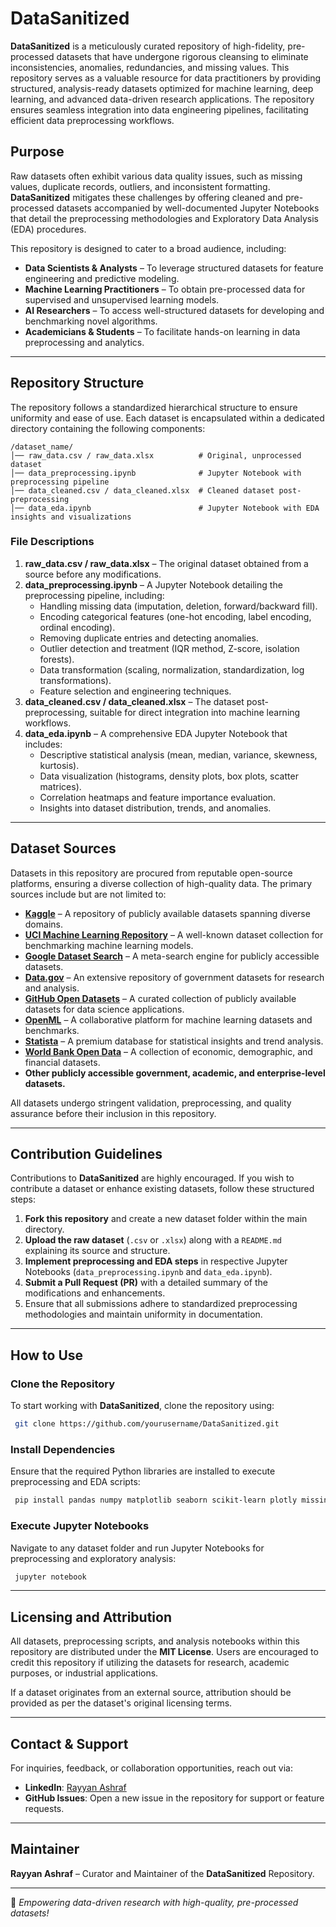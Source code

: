 # DataSanitized
**DataSanitized** is a meticulously curated repository of high-fidelity, pre-processed datasets that have undergone rigorous cleansing to eliminate inconsistencies, anomalies, redundancies, and missing values. This repository serves as a valuable resource for data practitioners by providing structured, analysis-ready datasets optimized for machine learning, deep learning, and advanced data-driven research applications. The repository ensures seamless integration into data engineering pipelines, facilitating efficient data preprocessing workflows.

## Purpose
Raw datasets often exhibit various data quality issues, such as missing values, duplicate records, outliers, and inconsistent formatting. **DataSanitized** mitigates these challenges by offering cleaned and pre-processed datasets accompanied by well-documented Jupyter Notebooks that detail the preprocessing methodologies and Exploratory Data Analysis (EDA) procedures.

This repository is designed to cater to a broad audience, including:
- **Data Scientists & Analysts** – To leverage structured datasets for feature engineering and predictive modeling.
- **Machine Learning Practitioners** – To obtain pre-processed data for supervised and unsupervised learning models.
- **AI Researchers** – To access well-structured datasets for developing and benchmarking novel algorithms.
- **Academicians & Students** – To facilitate hands-on learning in data preprocessing and analytics.

---

## Repository Structure
The repository follows a standardized hierarchical structure to ensure uniformity and ease of use. Each dataset is encapsulated within a dedicated directory containing the following components:

```
/dataset_name/
│── raw_data.csv / raw_data.xlsx          # Original, unprocessed dataset
│── data_preprocessing.ipynb              # Jupyter Notebook with preprocessing pipeline
│── data_cleaned.csv / data_cleaned.xlsx  # Cleaned dataset post-preprocessing
│── data_eda.ipynb                        # Jupyter Notebook with EDA insights and visualizations
```

### File Descriptions
1. **raw_data.csv / raw_data.xlsx** – The original dataset obtained from a source before any modifications.
2. **data_preprocessing.ipynb** – A Jupyter Notebook detailing the preprocessing pipeline, including:
   - Handling missing data (imputation, deletion, forward/backward fill).
   - Encoding categorical features (one-hot encoding, label encoding, ordinal encoding).
   - Removing duplicate entries and detecting anomalies.
   - Outlier detection and treatment (IQR method, Z-score, isolation forests).
   - Data transformation (scaling, normalization, standardization, log transformations).
   - Feature selection and engineering techniques.
3. **data_cleaned.csv / data_cleaned.xlsx** – The dataset post-preprocessing, suitable for direct integration into machine learning workflows.
4. **data_eda.ipynb** – A comprehensive EDA Jupyter Notebook that includes:
   - Descriptive statistical analysis (mean, median, variance, skewness, kurtosis).
   - Data visualization (histograms, density plots, box plots, scatter matrices).
   - Correlation heatmaps and feature importance evaluation.
   - Insights into dataset distribution, trends, and anomalies.

---

## Dataset Sources
Datasets in this repository are procured from reputable open-source platforms, ensuring a diverse collection of high-quality data. The primary sources include but are not limited to:
- **[Kaggle](https://www.kaggle.com/)** – A repository of publicly available datasets spanning diverse domains.
- **[UCI Machine Learning Repository](https://archive.ics.uci.edu/ml/index.php)** – A well-known dataset collection for benchmarking machine learning models.
- **[Google Dataset Search](https://datasetsearch.research.google.com/)** – A meta-search engine for publicly accessible datasets.
- **[Data.gov](https://www.data.gov/)** – An extensive repository of government datasets for research and analysis.
- **[GitHub Open Datasets](https://github.com/awesomedata/awesome-public-datasets)** – A curated collection of publicly available datasets for data science applications.
- **[OpenML](https://www.openml.org/)** – A collaborative platform for machine learning datasets and benchmarks.
- **[Statista](https://www.statista.com/)** – A premium database for statistical insights and trend analysis.
- **[World Bank Open Data](https://data.worldbank.org/)** – A collection of economic, demographic, and financial datasets.
- **Other publicly accessible government, academic, and enterprise-level datasets.**

All datasets undergo stringent validation, preprocessing, and quality assurance before their inclusion in this repository.

---

## Contribution Guidelines
Contributions to **DataSanitized** are highly encouraged. If you wish to contribute a dataset or enhance existing datasets, follow these structured steps:

1. **Fork this repository** and create a new dataset folder within the main directory.
2. **Upload the raw dataset** (`.csv` or `.xlsx`) along with a `README.md` explaining its source and structure.
3. **Implement preprocessing and EDA steps** in respective Jupyter Notebooks (`data_preprocessing.ipynb` and `data_eda.ipynb`).
4. **Submit a Pull Request (PR)** with a detailed summary of the modifications and enhancements.
5. Ensure that all submissions adhere to standardized preprocessing methodologies and maintain uniformity in documentation.

---

## How to Use
### Clone the Repository
To start working with **DataSanitized**, clone the repository using:
```sh
 git clone https://github.com/yourusername/DataSanitized.git
```

### Install Dependencies
Ensure that the required Python libraries are installed to execute preprocessing and EDA scripts:
```sh
 pip install pandas numpy matplotlib seaborn scikit-learn plotly missingno
```

### Execute Jupyter Notebooks
Navigate to any dataset folder and run Jupyter Notebooks for preprocessing and exploratory analysis:
```sh
 jupyter notebook
```

---

## Licensing and Attribution
All datasets, preprocessing scripts, and analysis notebooks within this repository are distributed under the **MIT License**. Users are encouraged to credit this repository if utilizing the datasets for research, academic purposes, or industrial applications.

If a dataset originates from an external source, attribution should be provided as per the dataset's original licensing terms.

---

## Contact & Support
For inquiries, feedback, or collaboration opportunities, reach out via:
- **LinkedIn**: [Rayyan Ashraf](https://www.linkedin.com/in/rayyanashraf/)
- **GitHub Issues**: Open a new issue in the repository for support or feature requests.

---

## Maintainer
**Rayyan Ashraf** – Curator and Maintainer of the **DataSanitized** Repository.

---

📌 *Empowering data-driven research with high-quality, pre-processed datasets!*
